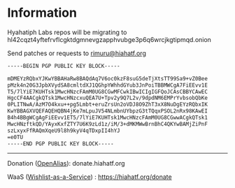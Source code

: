 # Information

Hyahatiph Labs repos will be migrating to hl42cqzt4yftefrvflcgktdgmnevgzapphvubge3p6q6wrcjkgtipmqd.onion

Send patches or requests to rimuru@hiahatf.org
```bash
-----BEGIN PGP PUBLIC KEY BLOCK-----

mDMEYzRQbxYJKwYBBAHaRw8BAQdAq7V6oc0kzF8suG5deTjXtsTT99Sa9+vZ0Bee
pMzk4n20G3JpbXVydSA8cmltdXJ1QGhpYWhhdGYub3JnPoiTBBMWCgA7FiEEvv1E
T5/7lYiE7KUHTsk1MwcHNzcFAmM0UG8CGwMFCwkIBwICIgIGFQoJCAsCBBYCAwEC
HgcCF4AACgkQTsk1MwcHNzcxuQEA7U+Tpv2y9Q7L2v/9dpdNM6EMPrYvbsobQbKe
0PLITNwA/AzM7O4kxu++pg5Lmbt+eruZrsUn2oVDJ8O9ZhT3xX8NuDgEYzRQbxIK
KwYBBAGXVQEFAQEHQBN4jKe7mLpuJV54NLmbnUYbpzG3tTQqxPSOL2nRx98KAwEI
B4h4BBgWCgAgFiEEvv1ET5/7lYiE7KUHTsk1MwcHNzcFAmM0UG8CGwwACgkQTsk1
MwcHNzftkQD/YAyxKxfZTY7U6K9zLd1z/iM/3+dMKMWwBrnBhC4QKYwBAMjZiPnF
szLxyxFfRAQmXqeU9l8h9kyV4qTDxpII4hYJ
=e0TU
-----END PGP PUBLIC KEY BLOCK-----
```
___
Donation ([OpenAlias](https://openalias.org/)): donate.hiahatf.org

WaaS ([Wishlist-as-a-Service](https://github.com/plowsof/flipstarter-waas-wip)) : https://hiahatf.org/donate
